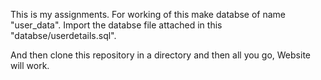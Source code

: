 This is my assignments.
For working of this make databse of name "user_data".
Import the  databse file attached in this "databse/userdetails.sql".

And then clone this repository in a directory and then all you go, Website will work. 
